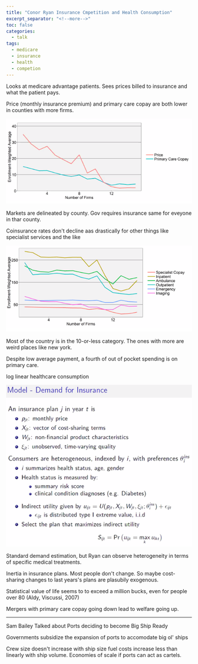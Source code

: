 ```yaml
---
title: "Conor Ryan Insurance Cmpetition and Health Consumption"
excerpt_separator: "<!--more-->"
toc: false
categories:
  - talk
tags:
  - medicare
  - insurance
  - health
  - competion
---
```


Looks at medicare advantage patients. Sees prices billed to insurance and what the patient pays.

Price (monthly insurance premium)  and primary care copay are both lower in counties with more firms.

![](../../img/ryan-primaryCopays.png)

Markets are delineated by county. Gov requires insurance same for eveyone in thar county.

Coinsurance rates don't decline aas drastically for other things like specialist services and the like 

![](../../img/ryan-specialistCopays.png)

Most of the country is in the 10-or-less category. The ones with more are weird places like new york.

Despite low average payment, a fourth of out of pocket spending is on primary care.

log linear healthcare consumption

![](../../img/ryan-insuranceModel.png)

Standard demand estimation, but Ryan can observe heterogeneity in terms of specific medical treatments.

Inertia in insurance plans. Most people don't change. So maybe cost-sharing changes to last years's plans are plasubily exogenous.

Statistical value of life seems to to exceed a million bucks, even for people over 80 (Aldy, Viscussi, 2007)

Mergers with primary care copay going down lead to welfare going up.


---





Sam Bailey Talked about Ports deciding to become Big Ship Ready

Governments subsidize the expansion of ports to accomodate big ol' ships

Crew size doesn't increase with ship size
fuel costs increase less than linearly with ship volume.
Economies of scale if ports can act as cartels.

